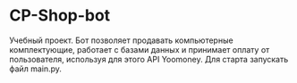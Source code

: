 # CP-Shop-bot
Учебный проект. Бот позволяет продавать компьютерные комплектующие, работает с базами данных и принимает оплату от пользователя, используя для этого API Yoomoney.
Для старта запускать файл main.py.
